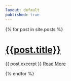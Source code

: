 ```yaml
---
layout: default
published: true
---
```

{% for post in site.posts %}

# [{{post.title}}]({{site.baseurl}}{{post.url}})

{{ post.excerpt }}
[Read More]({{site.baseurl}}{{post.url}})

{% endfor %}
